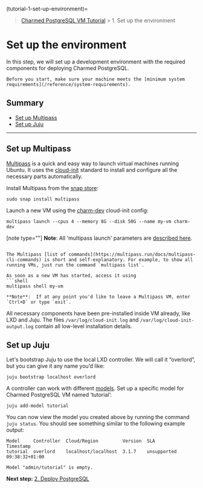 (tutorial-1-set-up-environment)=


> [Charmed PostgreSQL VM Tutorial](/tutorial/index) >  1. Set up the environment

# Set up the environment

In this step, we will set up a development environment with the required components for deploying Charmed PostgreSQL.

```{note}
Before you start, make sure your machine meets the [minimum system requirements](/reference/system-requirements).
```

## Summary

- [Set up Multipass](#multipass)
- [Set up Juju](#juju)
---

## Set up Multipass

[Multipass](https://multipass.run/) is a quick and easy way to launch virtual machines running Ubuntu. It uses the [cloud-init](https://cloud-init.io/) standard to install and configure all the necessary parts automatically.

Install Multipass from the [snap store](https://snapcraft.io/multipass):
```shell
sudo snap install multipass
```

Launch a new VM using the [charm-dev](https://github.com/canonical/multipass-blueprints/blob/main/v1/charm-dev.yaml) cloud-init config:
```shell
multipass launch --cpus 4 --memory 8G --disk 50G --name my-vm charm-dev
```

[note type=""]
**Note**: All 'multipass launch' parameters are [described here](https://multipass.run/docs/launch-command).
```

The Multipass [list of commands](https://multipass.run/docs/multipass-cli-commands) is short and self-explanatory. For example, to show all running VMs, just run the command `multipass list`.

As soon as a new VM has started, access it using
```shell
multipass shell my-vm
```

```{note}
**Note**:  If at any point you'd like to leave a Multipass VM, enter `Ctrl+D` or type `exit`.
```

All necessary components have been pre-installed inside VM already, like LXD and Juju. The files `/var/log/cloud-init.log` and `/var/log/cloud-init-output.log` contain all low-level installation details. 

## Set up Juju

Let's bootstrap Juju to use the local LXD controller. We will call it “overlord”, but you can give it any name you’d like:
```shell
juju bootstrap localhost overlord
```

A controller can work with different [models](https://juju.is/docs/juju/model). Set up a specific model for Charmed PostgreSQL VM named ‘tutorial’:
```shell
juju add-model tutorial
```

You can now view the model you created above by running the command `juju status`.  You should see something similar to the following example output:
```
Model     Controller  Cloud/Region         Version  SLA          Timestamp
tutorial  overlord    localhost/localhost  3.1.7    unsupported  09:38:32+01:00

Model "admin/tutorial" is empty.
```

**Next step:** [2. Deploy PostgreSQL](/tutorial/2-deploy-postgresql)

